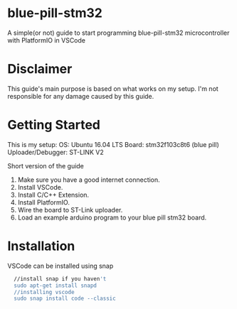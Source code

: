 # blue-pill-stm32
A simple(or not) guide to start programming blue-pill-stm32 microcontroller with PlatformIO in VSCode

# Disclaimer
This guide's main purpose is based on what works on my setup. I'm not responsible for any damage caused by this guide.

# Getting Started
This is my setup:
OS: Ubuntu 16.04 LTS
Board: stm32f103c8t6 (blue pill)
Uploader/Debugger: ST-LINK V2

Short version of the guide
1. Make sure you have a good internet connection.
2. Install VSCode.
3. Install C/C++ Extension.
4. Install PlatformIO.
5. Wire the board to ST-Link uploader.
6. Load an example arduino program to your blue pill stm32 board.

# Installation
VSCode can be installed using snap
```bash
  //install snap if you haven't
  sudo apt-get install snapd
  //installing vscode
  sudo snap install code --classic
```

